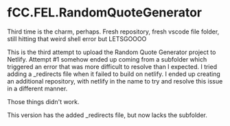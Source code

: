 # fCC.FEL.RandomQuoteGenerator
Third time is the charm, perhaps.  Fresh repository, fresh vscode file folder, still hitting that weird shell error but LETSGOOOO

This is the third attempt to upload the Random Quote Generator project to Netlify.
Attempt #1 somehow ended up coming from a subfolder which triggered an error that was more difficult to resolve than I expected.
I tried adding a _redirects file when it failed to build on netlify. I ended up creating an additional repository, with netlify in the name to try and resolve this issue in a different manner.

Those things didn't work.

This version has the added _redirects file, but now lacks the subfolder.




